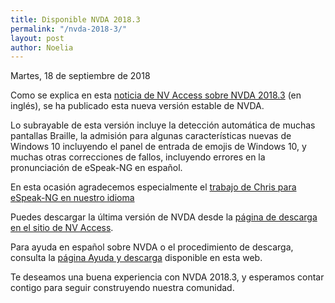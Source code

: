 ```yaml
---
title: Disponible NVDA 2018.3
permalink: "/nvda-2018-3/"
layout: post
author: Noelia
---
```


<footer>Martes, 18 de septiembre de 2018</footer>


Como se explica en esta [noticia de NV Access sobre NVDA 2018.3](https://www.nvaccess.org/post/announcing-the-release-of-nvda-2018-3/) (en inglés), se ha publicado esta nueva versión estable de NVDA.

Lo subrayable de esta versión incluye la detección automática de muchas pantallas Braille, la admisión para algunas características nuevas de Windows 10 incluyendo el panel de entrada de emojis de Windows 10, y muchas otras correcciones de fallos, incluyendo errores en la pronunciación de eSpeak-NG en español.

En esta ocasión agradecemos especialmente el [trabajo de Chris para eSpeak-NG en nuestro idioma](https://github.com/Christianlm/SpanishOnEspeak-ng.git)

Puedes descargar la última versión de NVDA desde la [página de descarga en el sitio de NV Access](http://www.nvaccess.org/download/).

Para ayuda en español sobre NVDA o el procedimiento de descarga, consulta la [página Ayuda y descarga](https://nvdaes.github.io/ayuda/) disponible en esta web.

Te deseamos una buena experiencia con NVDA 2018.3, y esperamos contar contigo para seguir construyendo nuestra comunidad. 
